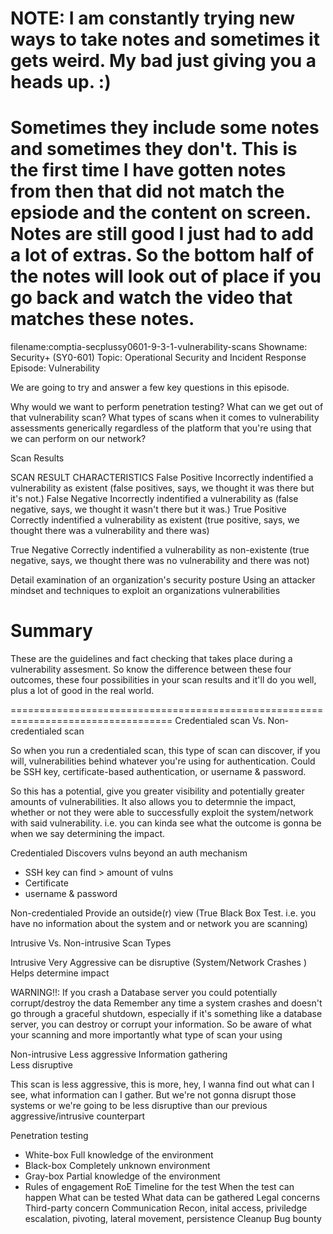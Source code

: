 # NOTE: I am constantly trying new ways to take notes and sometimes it gets weird. My bad just giving you a heads up. :) 
# Sometimes they include some notes and sometimes they don't. This is the first time I have gotten notes from then that did not match the epsiode and the content on screen. Notes are still good I just had to add a lot of extras. So the bottom half of the notes will look out of place if you go back and watch the video that matches these notes. 
filename:comptia-secplussy0601-9-3-1-vulnerability-scans
Showname: Security+ (SY0-601)
Topic: Operational Security and Incident Response
Episode: Vulnerability


We are going to try and answer a few key questions in this episode.

Why would we want to perform penetration testing?
What can we get out of that vulnerability scan?
What types of scans when it comes to vulnerability assessments generically regardless of the platform that you're using that we can perform on our network?

Scan Results

SCAN RESULT                 CHARACTERISTICS
False Positive                  Incorrectly indentified a vulnerability as existent
                                    (false positives, says, we thought it was there but it's not.)
False Negative                  Incorrectly indentified a vulnerability as
                                        (false negative, says, we thought it wasn't there but it was.)
True Positive                   Correctly indentified a vulnerability as existent
                                    (true positive, says, we thought there was a vulnerability and there was)

True Negative                   Correctly indentified a vulnerability as non-existente
                                                (true negative, says, we thought there was no vulnerability and there was not)



Detail examination of an organization's security posture
Using an attacker mindset and techniques to exploit an organizations vulnerabilities

# Summary
These are the guidelines and fact checking that takes place during a vulnerability assesment.
So know the difference between these four outcomes, these four possibilities in your scan results and it'll do you well, plus a lot of good in the real world.

==================================================================================
Credentialed scan Vs. Non-credentialed scan

So when you run a credentialed scan, this type of scan can discover, if you will, vulnerabilities behind whatever you're using for authentication. Could be SSH key, certificate-based authentication, or username & password. 

So this has a potential, give you greater visibility and potentially greater amounts of vulnerabilities. It also allows you to determnie the impact, whether or not they were able to successfully exploit the system/network with said vulnerability. 
i.e. you can kinda see what the outcome is gonna be when we say determining the impact.

Credentialed                                    Discovers vulns beyond an auth mechanism 
- SSH key                                       can find > amount of vulns
- Certificate
- username & password

Non-credentialed                                Provide an outside(r) view
                                                (True Black Box Test. i.e. you have no information about the system and or network you are scanning)

Intrusive Vs. Non-intrusive Scan Types

Intrusive                                   Very Aggressive
                                            can be disruptive (System/Network Crashes )
                                            Helps determine impact

WARNING!!: If you crash a Database server you could potentially corrupt/destroy the data
Remember any time a system crashes and doesn't go through a graceful shutdown, especially if it's something like a database server, you can destroy or corrupt your information. So be aware of what your scanning and more importantly what type of scan your using

Non-intrusive                               Less aggressive
                                            Information gathering                                
                                            Less disruptive 

This scan is less aggressive, this is more, hey, I wanna find out what can I see, what information can I gather. But we're not gonna disrupt those systems or we're going to be less disruptive than our previous aggressive/intrusive counterpart

Penetration testing
- White-box
    Full knowledge of the environment
- Black-box
    Completely unknown environment
- Gray-box
    Partial knowledge of the environment
- Rules of engagement
RoE
    Timeline for the test
    When the test can happen
    What can be tested
    What data can be gathered
    Legal concerns
    Third-party concern
    Communication
Recon, inital access, priviledge escalation, pivoting, lateral movement, persistence
Cleanup
Bug bounty
